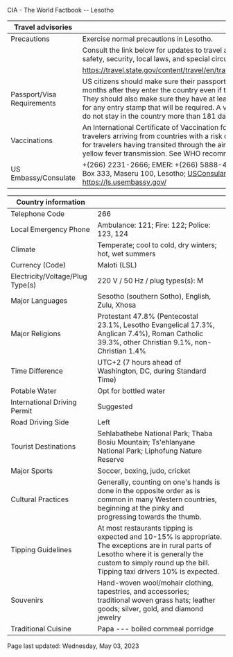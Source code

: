CIA - The World Factbook -- Lesotho

| Travel advisories | |
| --- | --- |
| Precautions | Exercise normal precautions in Lesotho. |
| | Consult the link below for updates to travel advisories and statements on safety, security, local laws, and special circumstances in this country. |
| | <https://travel.state.gov/content/travel/en/traveladvisories/traveladvisories.html> |
| Passport/Visa Requirements | US citizens should make sure their passport will not expire for at least 3 months after they enter the country even if they do not intend to stay that long. They should also make sure they have at least 1 blank page in their passport for any entry stamp that will be required. A visa is not required as long as you do not stay in the country more than 181 days. |
| Vaccinations | An International Certificate of Vaccination for yellow fever is required for travelers arriving from countries with a risk of yellow fever transmission and for travelers having transited through the airport of a country with risk of yellow fever transmission. See WHO recommendations.  <http://www.who.int/> |
| US Embassy/Consulate | +(266) 2231-2666; EMER: +(266) 5888-4035; US Embassy Maseru, PO Box 333, Maseru 100, Lesotho; USConsularMaseru@state.gov; https://ls.usembassy.gov/ |

| Country information |  |
| --- | --- |
| Telephone Code | 266 |
| Local Emergency Phone | Ambulance: 121; Fire: 122; Police: 123, 124 |
| Climate | Temperate; cool to cold, dry winters; hot, wet summers |
| Currency (Code) | Maloti (LSL) |
| Electricity/Voltage/Plug Type(s) | 220 V / 50 Hz / plug types(s): M |
| Major Languages | Sesotho (southern Sotho), English, Zulu, Xhosa |
| Major Religions | Protestant 47.8% (Pentecostal 23.1%, Lesotho Evangelical 17.3%, Anglican 7.4%), Roman Catholic 39.3%, other Christian 9.1%, non-Christian 1.4% |
| Time Difference | UTC+2 (7 hours ahead of Washington, DC, during Standard Time) |
| Potable Water | Opt for bottled water |
| International Driving Permit | Suggested |
| Road Driving Side | Left |
| Tourist Destinations | Sehlabathebe National Park; Thaba Bosiu Mountain; Ts'ehlanyane National Park; Liphofung Nature Reserve |
| Major Sports | Soccer, boxing, judo, cricket |
| Cultural Practices | Generally, counting on one's hands is done in the opposite order as is common in many Western countries, beginning at the pinky and progressing towards the thumb. |
| Tipping Guidelines | At most restaurants tipping is expected and 10-15% is appropriate. The exceptions are in rural parts of Lesotho where it is generally the custom to simply round up the bill. Tipping taxi drivers 10% is expected. |
| Souvenirs | Hand-woven wool/mohair clothing, tapestries, and accessories; traditional woven grass hats; leather goods; silver, gold, and diamond jewelry |
| Traditional Cuisine | Papa --- boiled cornmeal porridge |

Page last updated: Wednesday, May 03, 2023
